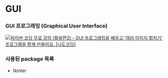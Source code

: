 # GUI

### GUI 프로그래밍 (Graphical User Interface)

[![파이썬 코딩 무료 강의 (활용편2) - GUI 프로그래밍을 배우고 '여러 이미지 합치기' 프로그램을 함께 만들어요. [나도코딩]](https://img.youtube.com/vi/bKPIcoou9N8/0.jpg)](https://www.youtube.com/watch?v=bKPIcoou9N8&t=1s&ab_channel=%EB%82%98%EB%8F%84%EC%BD%94%EB%94%A9)

### 사용된 package 목록

- tkinter